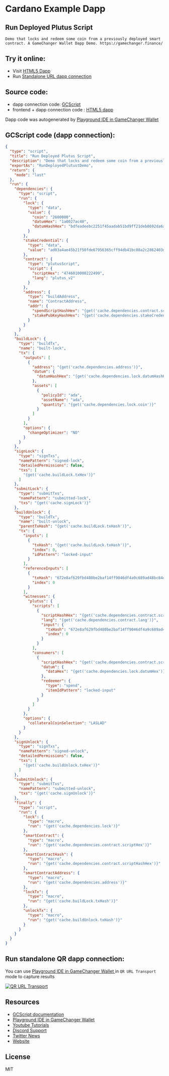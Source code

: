 
# Cardano Example Dapp

## **Run Deployed Plutus Script**

    Demo that locks and redeem some coin from a previously deployed smart contract. A GameChanger Wallet Dapp Demo. https://gamechanger.finance/


## Try it online: 

-  Visit [HTML5 Dapp](https://raw.githubusercontent.com/GameChangerFinance/gamechanger.wallet/main/examples/Run%20Deployed%20Plutus%20Script.html)
-  Run [Standalone URL dapp connection](https://beta-wallet.gamechanger.finance/api/2/run/1-H4sIAAAAAAAAA7VW227jRgz9FUEvuwVSR5YlWcqb4QBt0GA3aFL0oQgW1AwVCzu6VDNK7Qb-93JmdLPjNG679ZNMckieQ86RXly1q9G9ciVr8lq5F67KldCGn9vSucZaVDvkzp1oVSud-z6Io43Pq5JCr7GoHLUB5YiKfZUOlNxpkCMWjqwKdFiVl07WVIUDTt3gc161Uuwc3meXBTSKokrVAFMzZ-X8AAWuN1A-YeP8CkKgcq6hrh1daeZslKrl1eXlE0UxGzXL8hJKhpfUHG7rqlEraUH0GCwEpTNQTIOqbaj3F7eouIYrQCp3T47WWKk3LDmWLEep_x-z1IVpvBM3BwXkfAbRojZr4GT2I0__NG-g2uJH3JJxDp7nL4EFox3kxvpSniEQfynz_XCeBSEAhzScpzzJMn_OMY2jxOcQwTLEMAyTlIcUADHzAPxw4e4JiVTwFdd6DqXKQbzZpgvcW0AAGISpP89CL-MYLZMwWkQhy7Ik4GkwT5kXg8_8OPIDb8HpeRFouvqhTbLXhuhhVTrKyG-fLMJgGUTeXLPi-36QJBQoaJDD8S_PvgEBnDcopyNI21zwVWe-cEvaAbKuuz5Ghz5pqupB2m5Ggl-eUH38wIBtcDYd9WxYQjk98eG7vdsRetemP-HujExH9OsU-72GZADcHi6OsT1sRzzaoL4360VXcqtDq1bVrSIqfnsZaXm7fhdiWzf7Zfb6cNHePK0rz6bBpn9iVUrseqgrkbPdDTcbpPfJ-D7Z_q3l9xYIvNq9W0lfFFPhcf944VZGWMzQ7fX-TIYi_xNpoO6nz66hUeZP5RGL2vSw7bfiDpRCfceNHXnPJkcFuSBBwKbIpbSVMhASNdMa20Gzw7hmatvx8KjLt2mRq-MGjPFkC8ajxi5MpYNCPaCOaVP3l1KctSht2aWtoaF9e9jqqR3lPwBCbrsZdrfyclgtdf7ZnIZIxz164iNU3QnhNCldPc4GM6SuGN6cqBItfYwhi_wkS3kQeyn6KWTzgITHCyKeBZCwKE6AfCmLAw5xHC7mHIJ4SWLlLSZt6Fp_5KqkrbeibaVklB5bWn4LLejE6v2zOrBnSxNy9T9h1-CpqGwLbL4hzqlwwPmaMeiF_QzAZnpJ9BHdusLi5s29ISXYHypBJQRQKIg1icU9CmTd58ft6v52dT2qwqtL844uDJfn3yiDLXZKG163cYY6DL2c1gebs-NWf_IIsTv_86QA1lS99-_n2JUwX2br1-_4MzMdb9awFgd57W34r7kPXlMH-VevviHOLDF5hVJOTcvD9qwsp-SSMtjh_pMc43b1WfTvL6iusaW1CwAA)

## Source code:

- dapp connection code: [GCScript](examples/Run%20Deployed%20Plutus%20Script.gcscript)
- frontend + dapp connection code : [HTML5 dapp](examples/Run%20Deployed%20Plutus%20Script.html)

Dapp code was autogenerated by [Playground IDE in GameChanger Wallet ](https://beta-wallet.gamechanger.finance/playground)

## GCScript code (dapp connection):
```json
{
  "type": "script",
  "title": "Run Deployed Plutus Script",
  "description": "Demo that locks and redeem some coin from a previously deployed smart contract. A GameChanger Wallet Dapp Demo. https://gamechanger.finance/",
  "exportAs": "RunDeployedPlutustDemo",
  "return": {
    "mode": "last"
  },
  "run": {
    "dependencies": {
      "type": "script",
      "run": {
        "lock": {
          "type": "data",
          "value": {
            "coin": "2600000",
            "datumHex": "1a0027ac40",
            "datumHashHex": "bdfeadeebc2251f45aadab51bd9ff21deb8692da6a75e5559bd5daba8c0aa253"
          }
        },
        "stakeCredential": {
          "type": "data",
          "value": "ad03a4ae45b21f50fde67956365cff94db41bc08a2c2862403d8a234"
        },
        "contract": {
          "type": "plutusScript",
          "script": {
            "scriptHex": "4746010000222499",
            "lang": "plutus_v2"
          }
        },
        "address": {
          "type": "buildAddress",
          "name": "ContractAddress",
          "addr": {
            "spendScriptHashHex": "{get('cache.dependencies.contract.scriptHashHex')}",
            "stakePubKeyHashHex": "{get('cache.dependencies.stakeCredential')}"
          }
        }
      }
    },
    "buildLock": {
      "type": "buildTx",
      "name": "built-lock",
      "tx": {
        "outputs": [
          {
            "address": "{get('cache.dependencies.address')}",
            "datum": {
              "datumHashHex": "{get('cache.dependencies.lock.datumHashHex')}"
            },
            "assets": [
              {
                "policyId": "ada",
                "assetName": "ada",
                "quantity": "{get('cache.dependencies.lock.coin')}"
              }
            ]
          }
        ],
        "options": {
          "changeOptimizer": "NO"
        }
      }
    },
    "signLock": {
      "type": "signTxs",
      "namePattern": "signed-lock",
      "detailedPermissions": false,
      "txs": [
        "{get('cache.buildLock.txHex')}"
      ]
    },
    "submitLock": {
      "type": "submitTxs",
      "namePattern": "submitted-lock",
      "txs": "{get('cache.signLock')}"
    },
    "buildUnlock": {
      "type": "buildTx",
      "name": "built-unlock",
      "parentTxHash": "{get('cache.buildLock.txHash')}",
      "tx": {
        "inputs": [
          {
            "txHash": "{get('cache.buildLock.txHash')}",
            "index": 0,
            "idPattern": "locked-input"
          }
        ],
        "referenceInputs": [
          {
            "txHash": "672e8af629fbd480be2baf14ff9046df4a9c689ad48bc84da88531da48721f03",
            "index": 0
          }
        ],
        "witnesses": {
          "plutus": {
            "scripts": [
              {
                "scriptHashHex": "{get('cache.dependencies.contract.scriptHashHex')}",
                "lang": "{get('cache.dependencies.contract.lang')}",
                "input": {
                  "txHash": "672e8af629fbd480be2baf14ff9046df4a9c689ad48bc84da88531da48721f03",
                  "index": 0
                }
              }
            ],
            "consumers": [
              {
                "scriptHashHex": "{get('cache.dependencies.contract.scriptHashHex')}",
                "datum": {
                  "dataHex": "{get('cache.dependencies.lock.datumHex')}"
                },
                "redeemer": {
                  "type": "spend",
                  "itemIdPattern": "locked-input"
                }
              }
            ]
          }
        },
        "options": {
          "collateralCoinSelection": "LASLAD"
        }
      }
    },
    "signUnlock": {
      "type": "signTxs",
      "namePattern": "signed-unlock",
      "detailedPermissions": false,
      "txs": [
        "{get('cache.buildUnlock.txHex')}"
      ]
    },
    "submitUnlock": {
      "type": "submitTxs",
      "namePattern": "submitted-unlock",
      "txs": "{get('cache.signUnlock')}"
    },
    "finally": {
      "type": "script",
      "run": {
        "lock": {
          "type": "macro",
          "run": "{get('cache.dependencies.lock')}"
        },
        "smartContract": {
          "type": "macro",
          "run": "{get('cache.dependencies.contract.scriptHex')}"
        },
        "smartContractHash": {
          "type": "macro",
          "run": "{get('cache.dependencies.contract.scriptHashHex')}"
        },
        "smartContractAddress": {
          "type": "macro",
          "run": "{get('cache.dependencies.address')}"
        },
        "lockTx": {
          "type": "macro",
          "run": "{get('cache.buildLock.txHash')}"
        },
        "unlockTx": {
          "type": "macro",
          "run": "{get('cache.buildUnlock.txHash')}"
        }
      }
    }
  }
}
```

## Run standalone QR dapp connection: 

You can use [Playground IDE in GameChanger Wallet ](https://beta-wallet.gamechanger.finance/playground) in `QR URL Transport` mode to capture results

[![QR URL Transport](https://raw.githubusercontent.com/GameChangerFinance/gamechanger.wallet/main/examples/Run%20Deployed%20Plutus%20Script.png)](https://beta-wallet.gamechanger.finance/api/2/run/1-H4sIAAAAAAAAA7VW227jRgz9FUEvuwVSR5YlWcqb4QBt0GA3aFL0oQgW1AwVCzu6VDNK7Qb-93JmdLPjNG679ZNMckieQ86RXly1q9G9ciVr8lq5F67KldCGn9vSucZaVDvkzp1oVSud-z6Io43Pq5JCr7GoHLUB5YiKfZUOlNxpkCMWjqwKdFiVl07WVIUDTt3gc161Uuwc3meXBTSKokrVAFMzZ-X8AAWuN1A-YeP8CkKgcq6hrh1daeZslKrl1eXlE0UxGzXL8hJKhpfUHG7rqlEraUH0GCwEpTNQTIOqbaj3F7eouIYrQCp3T47WWKk3LDmWLEep_x-z1IVpvBM3BwXkfAbRojZr4GT2I0__NG-g2uJH3JJxDp7nL4EFox3kxvpSniEQfynz_XCeBSEAhzScpzzJMn_OMY2jxOcQwTLEMAyTlIcUADHzAPxw4e4JiVTwFdd6DqXKQbzZpgvcW0AAGISpP89CL-MYLZMwWkQhy7Ik4GkwT5kXg8_8OPIDb8HpeRFouvqhTbLXhuhhVTrKyG-fLMJgGUTeXLPi-36QJBQoaJDD8S_PvgEBnDcopyNI21zwVWe-cEvaAbKuuz5Ghz5pqupB2m5Ggl-eUH38wIBtcDYd9WxYQjk98eG7vdsRetemP-HujExH9OsU-72GZADcHi6OsT1sRzzaoL4360VXcqtDq1bVrSIqfnsZaXm7fhdiWzf7Zfb6cNHePK0rz6bBpn9iVUrseqgrkbPdDTcbpPfJ-D7Z_q3l9xYIvNq9W0lfFFPhcf944VZGWMzQ7fX-TIYi_xNpoO6nz66hUeZP5RGL2vSw7bfiDpRCfceNHXnPJkcFuSBBwKbIpbSVMhASNdMa20Gzw7hmatvx8KjLt2mRq-MGjPFkC8ajxi5MpYNCPaCOaVP3l1KctSht2aWtoaF9e9jqqR3lPwBCbrsZdrfyclgtdf7ZnIZIxz164iNU3QnhNCldPc4GM6SuGN6cqBItfYwhi_wkS3kQeyn6KWTzgITHCyKeBZCwKE6AfCmLAw5xHC7mHIJ4SWLlLSZt6Fp_5KqkrbeibaVklB5bWn4LLejE6v2zOrBnSxNy9T9h1-CpqGwLbL4hzqlwwPmaMeiF_QzAZnpJ9BHdusLi5s29ISXYHypBJQRQKIg1icU9CmTd58ft6v52dT2qwqtL844uDJfn3yiDLXZKG163cYY6DL2c1gebs-NWf_IIsTv_86QA1lS99-_n2JUwX2br1-_4MzMdb9awFgd57W34r7kPXlMH-VevviHOLDF5hVJOTcvD9qwsp-SSMtjh_pMc43b1WfTvL6iusaW1CwAA)

## Resources
- [GCScript documentation](https://beta-wallet.gamechanger.finance/doc/api/v2/api.html)
- [Playground IDE in GameChanger Wallet ](https://beta-wallet.gamechanger.finance/playground)
- [Youtube Tutorials](https://www.youtube.com/@gamechanger.finance)
- [Discord Support](https://discord.gg/vpbfyRaDKG)
- [Twitter News](https://twitter.com/GameChangerOk)
- [Website](https://gamechanger.finance)

## License
MIT 
    
